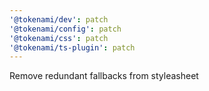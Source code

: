 ```yaml
---
'@tokenami/dev': patch
'@tokenami/config': patch
'@tokenami/css': patch
'@tokenami/ts-plugin': patch
---
```


Remove redundant fallbacks from styleasheet
